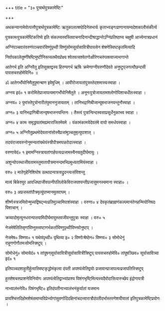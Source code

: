 +++
title = "३० पुत्रार्थपुत्रकामेष्टिः"

+++

अथकन्यानामेवोत्पत्तौपुत्रार्थपुत्रकामेष्टिः ऋतुकालात्षष्ठेदिनेसभार्यः कृताभ्यङ्गःप्राणानायम्यदेशकालौसंकीर्त्य

पुत्रकामःपुत्रकामेष्टिंकरिष्ये इति संकल्प्यस्वस्तिवाचनादिनान्दीश्राद्धान्तेऽग्निंप्रतिष्ठाप्य चक्षुषी आज्येनात्रप्रधानं

अग्निंपञ्चवारंवरुणंपञ्चवारंविष्णुंपृथ्वी विष्णुंसोमसूर्यासावित्रीपायसेन शेषणेस्विष्टकृतमित्यादि

निर्वापकालेतूष्णींषष्टिमुष्टीनिरूप्यतथैवप्रोक्ष्य श्वेतवत्सश्वेतगोःक्षीरेणचरुंपक्त्वाज्यभागान्ते

आतेगर्भ इति अग्निरैतु इतिसूक्तद्वस्य हिरण्यगर्भ ऋषिः क्रमेणाग्नीवरुणौदेवते अनुष्टुप्‌जगत्यौछन्दसी पायसचरुहोमेविनि० ॥

ॐ आतेगर्भोयोनिमैतुपुमान्बाण इवेषुधिम् । आवीरोजायतांपुत्रस्तेदशमास्यःस्वाहा ।

अग्नय इदं० १ करोमितेप्राजापत्यमागर्भोयोनिमैतुते । अनूनःपुत्रोजायतामश्लोणोपिशाचधीतःस्वाहा ।

अग्नय० २ पुमांस्तेपुत्रोनारीतंपुमाननुजायताम् । तानिभद्राणिबीजान्यूषभाजनयन्तुनौस्वाहा ।

अग्न० ३ यानिभद्राणिबीजान्यृषभाजनयन्तिनः । तैस्त्वं पुत्रान्विन्दस्वसाप्रसूर्धेनुकाभव स्वाहा ।

अग्न० ४ कामः समृद्ध्यतांमह्यमाराजितमेवमे । यंकामंकामयेदेवतंमे वायो समर्धयस्वाहा ।

अग्न० ५ अग्निरैतुप्रथमोदेवतानांसोस्यैप्रजांमुञ्चतुमृत्युपाशात् ।

तदयंराजावरुनोनुमन्यतांयथेयंस्त्रीपौत्रमघन्नरोदात्स्वाहा ।

वरुणायेदं० १ इमामग्निस्त्रायतांगार्हपत्यःप्रजामस्यैनयतुदीर्घमायुः ।

अशून्योपस्थाजीवतामस्तुमातापौत्रमानन्दमभिप्रबुध्यतामियंस्वाहा ।

वरु० २ मातेगृहेनिशिघोष उत्थादन्यत्रत्वद्रुदन्त्यःसंविशन्तु

मात्वं बिकेश्युर आवधिष्ठाजीवपत्नीपतिलोकेविराजपश्यन्तीप्रजासुमनस्यमाना स्वाहा० ।

वरु० ३ अप्रजस्तांपौत्रमृत्युंपाप्मानमुतवाघम् ।

शीर्ष्णःस्त्रजमिवोन्मुच्यद्विषद्भ्यःप्रतिमुञ्चामिपाशंस्वाहा । वरुणा० ४ देवकृतंब्राह्मणंकल्पमानंतेनहन्मियोनिषदः पिशाचान् ।

क्रव्यादोमृत्युनधरान्पातयामिदीर्घमायुस्तवजीवन्तुपुत्राः स्वाहा । वरु० ५

नेजमेषेतितिसृणांविष्नुस्त्वष्टागर्भकर्ताविष्णुपृथ्वीविष्नवोनुष्टप् ।

नेजमेष० विष्णव० १ यथेयंपृथ्वी० पृथिव्या इ० २ विष्णोःश्रेष्ठेन० विष्णव० ३ सोमोधेनुं राहूगणोगौतमःसोमस्त्रिष्टुप् ।

सोमोधेनुं० सोमायेदं० १ तांपूषन्‌सूर्यासावित्रीसूर्यासावित्रीत्रिष्टुप् पायसचरुहोमेवि० तांपूषञ्छिव० सूर्यासावित्र्या इदं० १

इतिपञ्चदशाहुतीर्हुत्वास्विष्टकृद्धोमंकृत्वा दंपती अपश्यंत्वेतिद्वयोः प्रजावान्प्राजापत्यःप्रजापतिस्त्रिष्टुप्

हुतशेषचरुप्राशनेविनियोगः अपश्यंत्वेतिद्वाभ्यांप्राश्य पिशंगभृष्टिमित्यस्यदैवोदासिःपारुच्छेप इंद्रोगायत्री

नाभ्यालंभनेवि० पिषंगभृष्टि० इतिदंपतीनाभ्यालंभनंकुर्यातां यजमानः

प्रायश्चित्तदिहोमशेषंसमाप्यविप्रेभ्योगांसुवर्णादिदक्षिनांचदत्त्वारात्रौदंपतीदर्भास्तरणेशयीयातां इतिपुत्रकामेष्टिप्रयोगः ।
